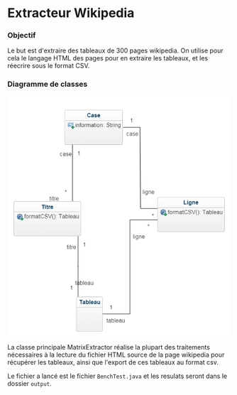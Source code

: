 # Extracteur Wikipedia

### Objectif

Le but est d'extraire des tableaux de 300 pages wikipedia. On utilise pour cela le langage HTML des pages pour en extraire les tableaux, et les réecrire sous le format CSV. 

### Diagramme de classes

![Diagramme UML](diagramme_classes.PNG "Diagramme UML")

La classe principale MatrixExtractor réalise la plupart des traitements nécessaires à la lecture du fichier HTML source de la page wikipedia pour récupérer les tableaux, ainsi que l'export de ces tableaux au format csv.

Le fichier a lancé est le fichier `BenchTest.java` et les resulats seront dans le dossier `output`. 

